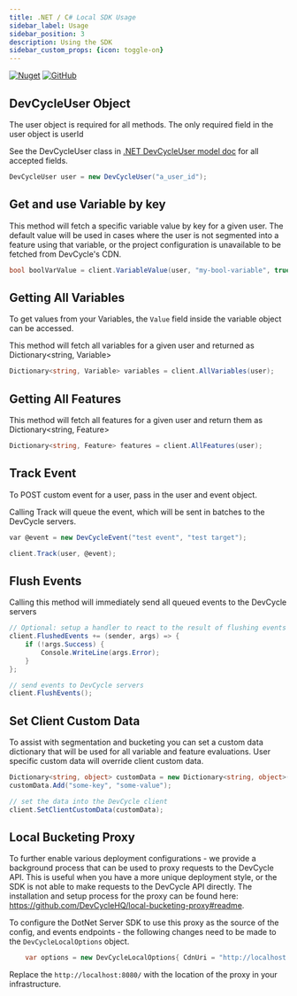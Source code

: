```yaml
---
title: .NET / C# Local SDK Usage
sidebar_label: Usage
sidebar_position: 3
description: Using the SDK
sidebar_custom_props: {icon: toggle-on}
---
```


[![Nuget](https://badgen.net/nuget/v/DevCycle.SDK.Server.Local)](https://www.nuget.org/packages/DevCycle.SDK.Server.Local/)
[![GitHub](https://img.shields.io/github/stars/devcyclehq/dotnet-server-sdk.svg?style=social&label=Star&maxAge=2592000)](https://github.com/DevCycleHQ/dotnet-server-sdk)

## DevCycleUser Object
The user object is required for all methods. The only required field in the user object is userId

See the DevCycleUser class in [.NET DevCycleUser model doc](https://github.com/DevCycleHQ/dotnet-server-sdk/blob/main/docs/User.md) for all accepted fields.

```csharp
DevCycleUser user = new DevCycleUser("a_user_id");
```

## Get and use Variable by key

This method will fetch a specific variable value by key for a given user. The default value will be used in cases where
the user is not segmented into a feature using that variable, or the project configuration is unavailable
to be fetched from DevCycle's CDN.

```csharp
bool boolVarValue = client.VariableValue(user, "my-bool-variable", true);
```

## Getting All Variables

To get values from your Variables, the `Value` field inside the variable object can be accessed.

This method will fetch all variables for a given user and returned as Dictionary&lt;string, Variable&gt;

```csharp
Dictionary<string, Variable> variables = client.AllVariables(user);
```

## Getting All Features
This method will fetch all features for a given user and return them as Dictionary<string, Feature>

```csharp
Dictionary<string, Feature> features = client.AllFeatures(user);
```

## Track Event
To POST custom event for a user, pass in the user and event object.

Calling Track will queue the event, which will be sent in batches to the DevCycle servers.

```csharp
var @event = new DevCycleEvent("test event", "test target");

client.Track(user, @event);
```

## Flush Events

Calling this method will immediately send all queued events to the DevCycle servers

```csharp
// Optional: setup a handler to react to the result of flushing events 
client.FlushedEvents += (sender, args) => {
    if (!args.Success) {
        Console.WriteLine(args.Error);
    }
};

// send events to DevCycle servers
client.FlushEvents();
```

## Set Client Custom Data

To assist with segmentation and bucketing you can set a custom data dictionary that will be used for all variable and feature evaluations. 
User specific custom data will override client custom data.

```csharp
Dictionary<string, object> customData = new Dictionary<string, object>();
customData.Add("some-key", "some-value");

// set the data into the DevCycle client
client.SetClientCustomData(customData);
```

## Local Bucketing Proxy

To further enable various deployment configurations - we provide a background process that can be used to proxy requests to the DevCycle API. This is useful when you have a more unique deployment style,
or the SDK is not able to make requests to the DevCycle API directly. The installation and setup process for the proxy can be found here: https://github.com/DevCycleHQ/local-bucketing-proxy#readme.

To configure the DotNet Server SDK to use this proxy as the source of the config, and events endpoints - the following changes need to be made to the `DevCycleLocalOptions` object.

```csharp
    var options = new DevCycleLocalOptions{ CdnUri = "http://localhost:8080/", EventsApiUri = "http://localhost:8080/"}
```

Replace the `http://localhost:8080/` with the location of the proxy in your infrastructure.
